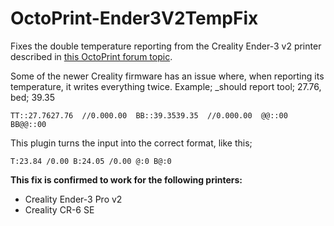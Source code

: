 # OctoPrint-Ender3V2TempFix
Fixes the double temperature reporting from the Creality Ender-3 v2 printer described in [this OctoPrint forum topic](https://community.octoprint.org/t/octoprint-doesnt-show-a-temperature-graph-for-my-creality-printer/23901).

Some of the newer Creality firmware has an issue where, when reporting its temperature, it writes everything twice.
Example; _should report tool; 27.76, bed; 39.35
```
TT::27.7627.76  //0.000.00  BB::39.3539.35  //0.000.00  @@::00  BB@@::00
```

This plugin turns the input into the correct format, like this;
```
T:23.84 /0.00 B:24.05 /0.00 @:0 B@:0
```


**This fix is confirmed to work for the following printers:**
- Creality Ender-3 Pro v2
- Creality CR-6 SE
